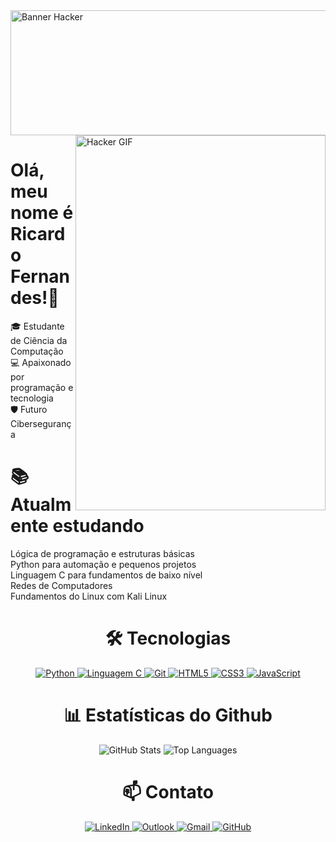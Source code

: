 
<img src="https://ik.imagekit.io/smdxc0e2g3/userscontent2-endpoint/images/61644977-0a3d-490f-9bb2-0750827f5881/8250b266b44bb383a50fd58f45dbfe64.gif" alt="Banner Hacker" width="850" height='200'>

<img src="https://i.pinimg.com/originals/f8/39/84/f839845d5a8f6634e206e22fe8fc780e.gif" alt="Hacker GIF" align="right" width="400px" height="600px">
<h1>Olá, meu nome é Ricardo Fernandes!👋</h1>
<p>
🎓 Estudante de Ciência da Computação <br> 
💻 Apaixonado por programação e tecnologia <br>
🛡️ Futuro Cibersegurança 
</p>


<h1>📚 Atualmente estudando</h1>
<p>
    Lógica de programação e estruturas básicas <br>
    Python para automação e pequenos projetos <br>
    Linguagem C para fundamentos de baixo nível <br>
    Redes de Computadores <br>
    Fundamentos do Linux com Kali Linux
</p>

<h1 align='center'>🛠️ Tecnologias</h1>
<p align='center'>
  <a href="https://www.python.org/">
    <img src="https://img.shields.io/badge/Python-3776AB?style=for-the-badge&logo=python&logoColor=white" alt="Python"/>
  </a>
  <a href="https://pt.wikipedia.org/wiki/C_(linguagem_de_programação)">
    <img src="https://img.shields.io/badge/C-00599C?style=for-the-badge&logo=c&logoColor=white" alt="Linguagem C"/>
  </a>
  <a href="https://git-scm.com/">
    <img src="https://img.shields.io/badge/Git-F05032?style=for-the-badge&logo=git&logoColor=white" alt="Git"/>
  </a>
  <a href="https://developer.mozilla.org/pt-BR/docs/Web/HTML">
    <img src="https://img.shields.io/badge/HTML5-E34F26?style=for-the-badge&logo=html5&logoColor=white" alt="HTML5"/>
  </a>
  <a href="https://developer.mozilla.org/pt-BR/docs/Web/CSS">
    <img src="https://img.shields.io/badge/CSS3-1572B6?style=for-the-badge&logo=css3&logoColor=white" alt="CSS3"/>
  </a>
  <a href="https://developer.mozilla.org/pt-BR/docs/Web/JavaScript">
    <img src="https://img.shields.io/badge/JavaScript-F7DF1E?style=for-the-badge&logo=javascript&logoColor=black" alt="JavaScript"/>
  </a>
</p>

<h1 align='center'>📊 Estatísticas do Github</h1>
<p align='center'>
  <img src="https://github-readme-stats.vercel.app/api?username=TheLuke451&show_icons=true&theme=tokyonight" alt="GitHub Stats"/>
  <img src="https://github-readme-stats.vercel.app/api/top-langs/?username=TheLuke451&layout=compact&theme=tokyonight" alt="Top Languages"/>
</p>

<h1 align='center'>📫 Contato</h1>
<p align='center'>
  <a href="https://www.linkedin.com/in/SEU_PERFIL/">
      <img src="https://img.shields.io/badge/LinkedIn-0A66C2?style=for-the-badge&logo=linkedin&logoColor=white" alt="LinkedIn"/>
  </a>
  <a href='mailto:ricardofernandesdearaujo3@hotmail.com'>
      <img src="https://img.shields.io/badge/Outlook-0078D4?style=for-the-badge&logo=microsoft-outlook&logoColor=white" alt="Outlook"/>
  </a>
  <a href='mailto:ric.araujo2007@gmail.com'>
      <img src="https://img.shields.io/badge/Gmail-EA4335?style=for-the-badge&logo=gmail&logoColor=white" alt="Gmail"/>
  </a>
  <a href="https://github.com/TheLuke451">
      <img src="https://img.shields.io/badge/GitHub-181717?style=for-the-badge&logo=github&logoColor=white" alt="GitHub"/>
  </a>
</p>
<!--
**TheLuke451/TheLuke451** is a ✨ _special_ ✨ repository because its `README.md` (this file) appears on your GitHub profile.

Here are some ideas to get you started:

- 🔭 I’m currently working on ...
- 🌱 I’m currently learning ...
- 👯 I’m looking to collaborate on ...
- 🤔 I’m looking for help with ...
- 💬 Ask me about ...
- 📫 How to reach me: ...
- 😄 Pronouns: ...
- ⚡ Fun fact: ...
-->
